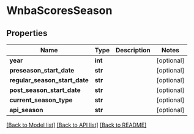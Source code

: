 # WnbaScoresSeason

## Properties
Name | Type | Description | Notes
------------ | ------------- | ------------- | -------------
**year** | **int** |  | [optional] 
**preseason_start_date** | **str** |  | [optional] 
**regular_season_start_date** | **str** |  | [optional] 
**post_season_start_date** | **str** |  | [optional] 
**current_season_type** | **str** |  | [optional] 
**api_season** | **str** |  | [optional] 

[[Back to Model list]](../README.md#documentation-for-models) [[Back to API list]](../README.md#documentation-for-api-endpoints) [[Back to README]](../README.md)

